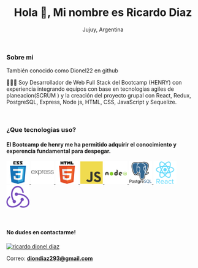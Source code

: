 <h1 align="center">Hola 👋, Mi nombre es Ricardo Diaz</h1>
<p  align="center">Jujuy, Argentina</p>


<br>
<h3 align="letf">Sobre mi</h3>

<p align="letf">También conocido como Dionel22 en github</p>
<p>
 👨🏽‍💻 Soy Desarrollador de Web Full Stack del Bootcamp (HENRY) con experiencia integrando equipos con base en tecnologias agiles de planeacion(SCRUM ) y la creación del proyecto grupal con React, Redux, PostgreSQL, Express, Node js, HTML, CSS, JavaScript y Sequelize.

</p>
<br>

<h3 align="left">¿Que tecnologias uso?</h3>
<h4 align="left">El Bootcamp de henry me ha permitido adquirir el conocimiento y experencia fundamental para despegar.</h4>

<p align="left"> <a href="https://www.w3schools.com/css/" target="_blank" rel="noreferrer"> <img src="https://raw.githubusercontent.com/devicons/devicon/master/icons/css3/css3-original-wordmark.svg" alt="css3" width="60" height="60"/> </a> <a href="https://expressjs.com" target="_blank" rel="noreferrer"> <img src="https://raw.githubusercontent.com/devicons/devicon/master/icons/express/express-original-wordmark.svg" alt="express" width="60" height="60"/> </a> <a href="https://www.w3.org/html/" target="_blank" rel="noreferrer"> <img src="https://raw.githubusercontent.com/devicons/devicon/master/icons/html5/html5-original-wordmark.svg" alt="html5" width="60" height="60"/> </a> <a href="https://developer.mozilla.org/en-US/docs/Web/JavaScript" target="_blank" rel="noreferrer"> <img src="https://raw.githubusercontent.com/devicons/devicon/master/icons/javascript/javascript-original.svg" alt="javascript" width="60" height="60"/> </a> <a href="https://nodejs.org" target="_blank" rel="noreferrer"> <img src="https://raw.githubusercontent.com/devicons/devicon/master/icons/nodejs/nodejs-original-wordmark.svg" alt="nodejs" width="60" height="60"/> </a> <a href="https://www.postgresql.org" target="_blank" rel="noreferrer"> <img src="https://raw.githubusercontent.com/devicons/devicon/master/icons/postgresql/postgresql-original-wordmark.svg" alt="postgresql" width="60" height="60"/> </a> <a href="https://reactjs.org/" target="_blank" rel="noreferrer"> <img src="https://raw.githubusercontent.com/devicons/devicon/master/icons/react/react-original-wordmark.svg" alt="react" width="60" height="60"/> </a> <a href="https://redux.js.org" target="_blank" rel="noreferrer"> <img src="https://raw.githubusercontent.com/devicons/devicon/master/icons/redux/redux-original.svg" alt="redux" width="60" height="60"/> </a> </p>

<br>
<h4 align="left">No dudes en contactarme!</h4>
<p align="left">
<a href="https://www.linkedin.com/in/ricardo-dionel-diaz-1b6802236
" target="blank"><img align="center" src="https://raw.githubusercontent.com/rahuldkjain/github-profile-readme-generator/master/src/images/icons/Social/linked-in-alt.svg" alt="ricardo dionel diaz" height="30" width="40" /></a>
</p>

Correo: **diondiaz293@gmail.com**

